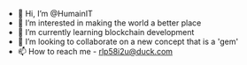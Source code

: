 - 👋 Hi, I’m @HumainIT
- 👀 I’m interested in making the world a better place
- 🌱 I’m currently learning blockchain development
- 💞️ I’m looking to collaborate on a new concept that is a 'gem'
- 📫 How to reach me - rlp58i2u@duck.com

<!---
HumainIT/HumainIT is a ✨ special ✨ repository because its `README.md` (this file) appears on your GitHub profile.
You can click the Preview link to take a look at your changes.
--->
